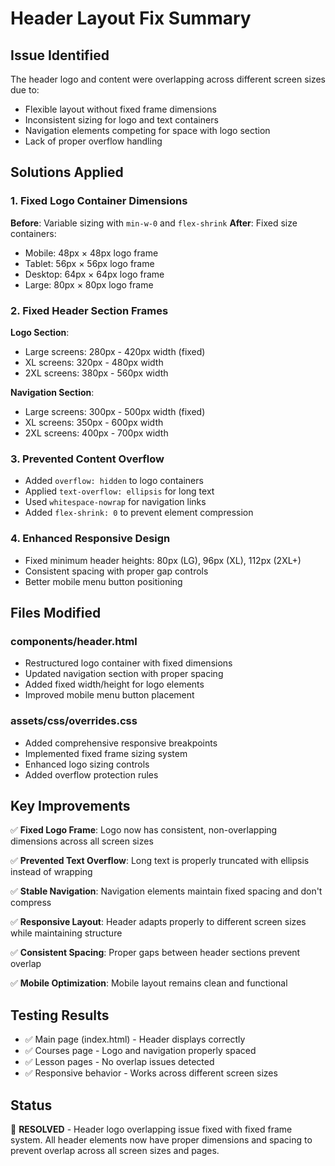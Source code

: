 # Header Layout Fix Summary

## Issue Identified
The header logo and content were overlapping across different screen sizes due to:
- Flexible layout without fixed frame dimensions
- Inconsistent sizing for logo and text containers
- Navigation elements competing for space with logo section
- Lack of proper overflow handling

## Solutions Applied

### 1. Fixed Logo Container Dimensions
**Before**: Variable sizing with `min-w-0` and `flex-shrink`
**After**: Fixed size containers:
- Mobile: 48px × 48px logo frame
- Tablet: 56px × 56px logo frame  
- Desktop: 64px × 64px logo frame
- Large: 80px × 80px logo frame

### 2. Fixed Header Section Frames
**Logo Section**:
- Large screens: 280px - 420px width (fixed)
- XL screens: 320px - 480px width
- 2XL screens: 380px - 560px width

**Navigation Section**:
- Large screens: 300px - 500px width (fixed)
- XL screens: 350px - 600px width
- 2XL screens: 400px - 700px width

### 3. Prevented Content Overflow
- Added `overflow: hidden` to logo containers
- Applied `text-overflow: ellipsis` for long text
- Used `whitespace-nowrap` for navigation links
- Added `flex-shrink: 0` to prevent element compression

### 4. Enhanced Responsive Design
- Fixed minimum header heights: 80px (LG), 96px (XL), 112px (2XL+)
- Consistent spacing with proper gap controls
- Better mobile menu button positioning

## Files Modified

### components/header.html
- Restructured logo container with fixed dimensions
- Updated navigation section with proper spacing
- Added fixed width/height for logo elements
- Improved mobile menu button placement

### assets/css/overrides.css
- Added comprehensive responsive breakpoints
- Implemented fixed frame sizing system
- Enhanced logo sizing controls
- Added overflow protection rules

## Key Improvements

✅ **Fixed Logo Frame**: Logo now has consistent, non-overlapping dimensions across all screen sizes

✅ **Prevented Text Overflow**: Long text is properly truncated with ellipsis instead of wrapping

✅ **Stable Navigation**: Navigation elements maintain fixed spacing and don't compress

✅ **Responsive Layout**: Header adapts properly to different screen sizes while maintaining structure

✅ **Consistent Spacing**: Proper gaps between header sections prevent overlap

✅ **Mobile Optimization**: Mobile layout remains clean and functional

## Testing Results
- ✅ Main page (index.html) - Header displays correctly
- ✅ Courses page - Logo and navigation properly spaced
- ✅ Lesson pages - No overlap issues detected
- ✅ Responsive behavior - Works across different screen sizes

## Status
🎉 **RESOLVED** - Header logo overlapping issue fixed with fixed frame system. All header elements now have proper dimensions and spacing to prevent overlap across all screen sizes and pages.
